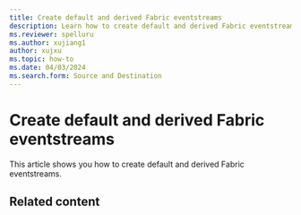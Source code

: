 ```yaml
---
title: Create default and derived Fabric eventstreams
description: Learn how to create default and derived Fabric eventstreams.
ms.reviewer: spelluru
ms.author: xujiang1
author: xujxu
ms.topic: how-to
ms.date: 04/03/2024
ms.search.form: Source and Destination
---
```


# Create default and derived Fabric eventstreams
This article shows you how to create default and derived Fabric eventstreams. 

## Related content

